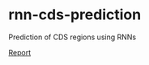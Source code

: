 # rnn-cds-prediction
Prediction of CDS regions using RNNs

[Report](docs/predicting-protein-coding.pdf)

